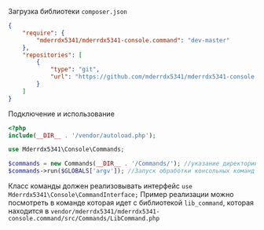 Загрузка библиотеки `composer.json`

```json
{
    "require": {
        "mderrdx5341/mderrdx5341-console.command": "dev-master"
    },
	"repositories": [
        {
            "type": "git",
            "url": "https://github.com/mderrdx5341/mderrdx5341-console.command.git"
        }
    ]
}
```

Подключение и использование


```php
<?php
include(__DIR__ . '/vendor/autoload.php');

use Mderrdx5341\Console\Commands;

$commands = new Commands(__DIR__ . '/Commands/'); //указание директории с классами комманды
$commands->run($GLOBALS['argv']); //Запуск обработки консольных команд
```

Класс команды должен реализовывать интерфейс 
`use Mderrdx5341\Console\CommandInterface;`
Пример реализации можно посмотреть в команде которая идет с библиотекой `lib_command`,
которая находится в `vendor/mderrdx5341/mderrdx5341-console.command/src/Commands/LibCommand.php`
